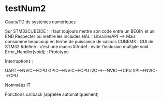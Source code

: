 # testNum2

Cours/TD de systèmes numériques

Sur STM32CUBEIDE :
  Il faut toujours mettre son code entre un BEGIN et un END
  Respecter où mettre les includes
  HAL : Librairie/API --> Mais consomme beaucoup en terme de puissance de calculs
  CUBEMX : GUI de STM32
  #define : c'est une macro
  #ifndef : évite l'inclusion multiple
  void Error_Handler(void); : Prototype
  
Interruptions : 

UART-->NVIC-->CPU
GPIO-->NVIC-->CPU
I2C-->--NVIC-->CPU
SPI-->NVIC-->CPU

Nommées IT

Fonctions callback (appelée automatiquement)

